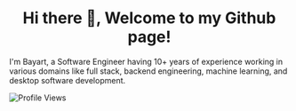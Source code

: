 <div align="center">
<h1>  Hi there 👋, Welcome to my Github page! </h1>
</div>
I'm Bayart, a Software Engineer having 10+ years of experience working in various domains like full stack, backend engineering, machine learning, and desktop software development.

![Profile Views](https://komarev.com/ghpvc/?username=bayart&color=blue)

<!--
**bayart/bayart** is a ✨ _special_ ✨ repository because its `README.md` (this file) appears on your GitHub profile.

Here are some ideas to get you started:

- 🔭 I’m currently working on ...
- 🌱 I’m currently learning ...
- 👯 I’m looking to collaborate on ...
- 🤔 I’m looking for help with ...
- 💬 Ask me about ...
- 📫 How to reach me: ...
- 😄 Pronouns: ...
- ⚡ Fun fact: ...
-->
